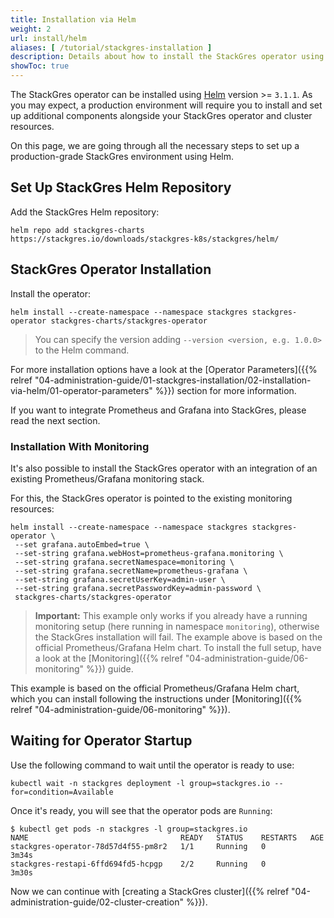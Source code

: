 ```yaml
---
title: Installation via Helm
weight: 2
url: install/helm
aliases: [ /tutorial/stackgres-installation ]
description: Details about how to install the StackGres operator using Helm.
showToc: true
---
```


The StackGres operator can be installed using [Helm](https://helm.sh/) version >= `3.1.1`.
As you may expect, a production environment will require you to install and set up additional components alongside your StackGres operator and cluster resources.

On this page, we are going through all the necessary steps to set up a production-grade StackGres environment using Helm.

## Set Up StackGres Helm Repository

Add the StackGres Helm repository:

```
helm repo add stackgres-charts https://stackgres.io/downloads/stackgres-k8s/stackgres/helm/
```

## StackGres Operator Installation

Install the operator: 

```
helm install --create-namespace --namespace stackgres stackgres-operator stackgres-charts/stackgres-operator
```

> You can specify the version adding `--version <version, e.g. 1.0.0>` to the Helm command. 

For more installation options have a look at the [Operator Parameters]({{% relref "04-administration-guide/01-stackgres-installation/02-installation-via-helm/01-operator-parameters" %}}) section for more information.

If you want to integrate Prometheus and Grafana into StackGres, please read the next section. 

### Installation With Monitoring

It's also possible to install the StackGres operator with an integration of an existing Prometheus/Grafana monitoring stack.

For this, the StackGres operator is pointed to the existing monitoring resources:

```
helm install --create-namespace --namespace stackgres stackgres-operator \
 --set grafana.autoEmbed=true \
 --set-string grafana.webHost=prometheus-grafana.monitoring \
 --set-string grafana.secretNamespace=monitoring \
 --set-string grafana.secretName=prometheus-grafana \
 --set-string grafana.secretUserKey=admin-user \
 --set-string grafana.secretPasswordKey=admin-password \
 stackgres-charts/stackgres-operator
```

> **Important:** This example only works if you already have a running monitoring setup (here running in namespace `monitoring`), otherwise the StackGres installation will fail.
> The example above is based on the official Prometheus/Grafana Helm chart.
> To install the full setup, have a look at the [Monitoring]({{% relref "04-administration-guide/06-monitoring" %}}) guide.

This example is based on the official Prometheus/Grafana Helm chart, which you can install following the instructions under [Monitoring]({{% relref "04-administration-guide/06-monitoring" %}}).

<!-- TODO what will this do?
The installation with monitoring will integrate the monitoring dashboards into ... webui? also cluster?
-->

## Waiting for Operator Startup

Use the following command to wait until the operator is ready to use:

```
kubectl wait -n stackgres deployment -l group=stackgres.io --for=condition=Available
```

Once it's ready, you will see that the operator pods are `Running`:

```
$ kubectl get pods -n stackgres -l group=stackgres.io
NAME                                  READY   STATUS    RESTARTS   AGE
stackgres-operator-78d57d4f55-pm8r2   1/1     Running   0          3m34s
stackgres-restapi-6ffd694fd5-hcpgp    2/2     Running   0          3m30s

```

Now we can continue with [creating a StackGres cluster]({{% relref "04-administration-guide/02-cluster-creation" %}}).